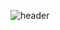 ![header](https://capsule-render.vercel.app/api?type=waving&color=gradient&customColorList=21&height=300&section=header&text=yakcom&fontSize=90&fontAlignY=40&animation=fadeIn)


